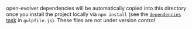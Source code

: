 open-evolver dependencies will be automatically copied into this directory once you install the project locally via `npm install` (see the [`dependencies` task](https://github.com/Amphiluke/open-evolver/blob/master/gulpfile.js#L8) in `gulpfile.js`). These files are not under version control